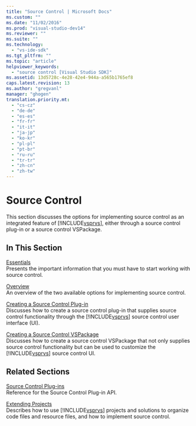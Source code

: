 ```yaml
---
title: "Source Control | Microsoft Docs"
ms.custom: ""
ms.date: "11/02/2016"
ms.prod: "visual-studio-dev14"
ms.reviewer: ""
ms.suite: ""
ms.technology: 
  - "vs-ide-sdk"
ms.tgt_pltfrm: ""
ms.topic: "article"
helpviewer_keywords: 
  - "source control [Visual Studio SDK]"
ms.assetid: 13d5728c-4e28-42e4-944a-a565b1765ef8
caps.latest.revision: 13
ms.author: "gregvanl"
manager: "ghogen"
translation.priority.mt: 
  - "cs-cz"
  - "de-de"
  - "es-es"
  - "fr-fr"
  - "it-it"
  - "ja-jp"
  - "ko-kr"
  - "pl-pl"
  - "pt-br"
  - "ru-ru"
  - "tr-tr"
  - "zh-cn"
  - "zh-tw"
---
```

# Source Control
This section discusses the options for implementing source control as an integrated feature of [!INCLUDE[vsprvs](../../code-quality/includes/vsprvs_md.md)], either through a source control plug-in or a source control VSPackage.  
  
## In This Section  
 [Essentials](../../extensibility/internals/source-control-integration-essentials.md)  
 Presents the important information that you must have to start working with source control.  
  
 [Overview](../../extensibility/internals/source-control-integration-overview.md)  
 An overview of the two available options for implementing source control.  
  
 [Creating a Source Control Plug-in](../../extensibility/internals/creating-a-source-control-plug-in.md)  
 Discusses how to create a source control plug-in that supplies source control functionality through the [!INCLUDE[vsprvs](../../code-quality/includes/vsprvs_md.md)] source control user interface (UI).  
  
 [Creating a Source Control VSPackage](../../extensibility/internals/creating-a-source-control-vspackage.md)  
 Discusses how to create a source control VSPackage that not only supplies source control functionality but can be used to customize the [!INCLUDE[vsprvs](../../code-quality/includes/vsprvs_md.md)] source control UI.  
  
## Related Sections  
 [Source Control Plug-ins](../../extensibility/source-control-plug-ins.md)  
 Reference for the Source Control Plug-in API.  
  
 [Extending Projects](../../extensibility/extending-projects.md)  
 Describes how to use [!INCLUDE[vsprvs](../../code-quality/includes/vsprvs_md.md)] projects and solutions to organize code files and resource files, and how to implement source control.